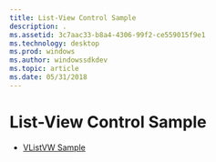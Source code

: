```yaml
---
title: List-View Control Sample
description: .
ms.assetid: 3c7aac33-b8a4-4306-99f2-ce559015f9e1
ms.technology: desktop
ms.prod: windows
ms.author: windowssdkdev
ms.topic: article
ms.date: 05/31/2018
---
```


# List-View Control Sample

-   [VListVW Sample](vlistvw-sample.md)

 

 




